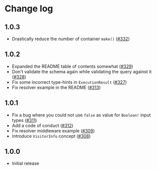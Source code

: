 # Change log

## 1.0.3

* Drastically reduce the number of container `make()` ([#332](https://github.com/digiaonline/graphql-php/pull/332))

## 1.0.2

* Expanded the README table of contents somewhat ([#329](https://github.com/digiaonline/graphql-php/pull/329))
* Don't validate the schema again while validating the query against it ([#328](https://github.com/digiaonline/graphql-php/pull/328))
* Fix some incorrect type-hints in `ExecutionResult` ([#327](https://github.com/digiaonline/graphql-php/pull/327))
* Fix resolver example in the README ([#313](https://github.com/digiaonline/graphql-php/pull/313))

## 1.0.1

* Fix a bug where you could not use `false` as value for `Boolean!` input types ([#311](https://github.com/digiaonline/graphql-php/pull/311))
* Add a code of conduct ([#312](https://github.com/digiaonline/graphql-php/pull/312))
* Fix resolver middleware example ([#309](https://github.com/digiaonline/graphql-php/pull/309))
* Introduce `VisitorInfo` concept ([#308](https://github.com/digiaonline/graphql-php/pull/308))

## 1.0.0

* Initial release
